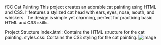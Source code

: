 
fCC Cat Painting
This project creates an adorable cat painting using HTML and CSS. It features a stylized cat head with ears, eyes, nose, mouth, and whiskers. The design is simple yet charming, perfect for practicing basic HTML and CSS skills.

Project Structure
index.html: Contains the HTML structure for the cat painting.
styles.css: Contains the CSS styling for the cat painting.
![image](https://github.com/santiagoprogramador99/Cat-painting/assets/112513439/484d3ce4-68e0-4b97-8c92-4599eccf75d8)
